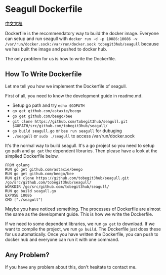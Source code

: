 
# Seagull Dockerfile

[中文文档](2014-10-20-seagull-dockerfile-zh.md)

Dockerfile is the recommendatory way to build the docker image. Everyone can setup and run seagull with `docker run -d -p 10086:10086 -v /var/run/docker.sock:/var/run/docker.sock tobegit3hub/seagull` because we has built the image and pushed to docker hub.

The only problem for us is how to write the Dockerfile.

## How To Write Dockerfile

Let me tell you how we implement the Dockerfile of seagull.

First of all, you need to know the development guide in readme.md.

* Setup go path and try `echo $GOPATH`
* `go get github.com/astaxie/beego`
* `go get github.com/beego/bee`
* `git clone https://github.com/tobegit3hub/seagull.git $GOPATH/src/github.com/tobegit3hub/seagull/`
* `go build seagull.go` or `bee run seagull` for dubuging
* `./seagull` or `sudo ./seagull` to access /var/run/docker.sock

It's the normal way to build seagull. It's a go project so you need to setup go path and `go get` the dependent libraries. Then please have a look at the simplied Dockerfile below.

```
FROM golang
RUN go get github.com/astaxie/beego
RUN go get github.com/beego/bee
RUN git clone https://github.com/tobegit3hub/seagull.git /go/src/github.com/tobegit3hub/seagull/
WORKDIR /go/src/github.com/tobegit3hub/seagull/
RUN go build seagull.go
EXPOSE 10086
CMD ["./seagull"]
```

Maybe you have noticed something. The processes of Dockerfile are almost the same as the development guide. This is how we write the Dockerfile. 

If we need to some dependent libraries, we run `go get` to download. If we want to compile the project, we run `go build`. The Dockerfile just does these for us automatically. Once you have written the Dockerfile, you can push to docker hub and everyone can run it with one command.

## Any Problem?

If you have any problem about this, don't hesitate to contact me.


